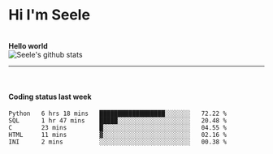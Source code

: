 <h1>Hi I'm Seele</h1>
<br>
<b> Hello world</b>
<br>
<img src="https://github-readme-stats.vercel.app/api?username=Seele0oO&show_icons=true&icon_color=0366d6&bg_color=ffffff&hide_title=true&hide=contribs&include_all_commits=true" alt="Seele's github stats"/>
<hr>
<br>
<h4>Coding status last week </h4>

<!--START_SECTION:waka-->
```text
Python   6 hrs 18 mins   ██████████████████░░░░░░░   72.22 % 
SQL      1 hr 47 mins    █████░░░░░░░░░░░░░░░░░░░░   20.48 % 
C        23 mins         █░░░░░░░░░░░░░░░░░░░░░░░░   04.55 % 
HTML     11 mins         ▓░░░░░░░░░░░░░░░░░░░░░░░░   02.16 % 
INI      2 mins          ░░░░░░░░░░░░░░░░░░░░░░░░░   00.38 % 
```
<!--END_SECTION:waka-->
<br>

